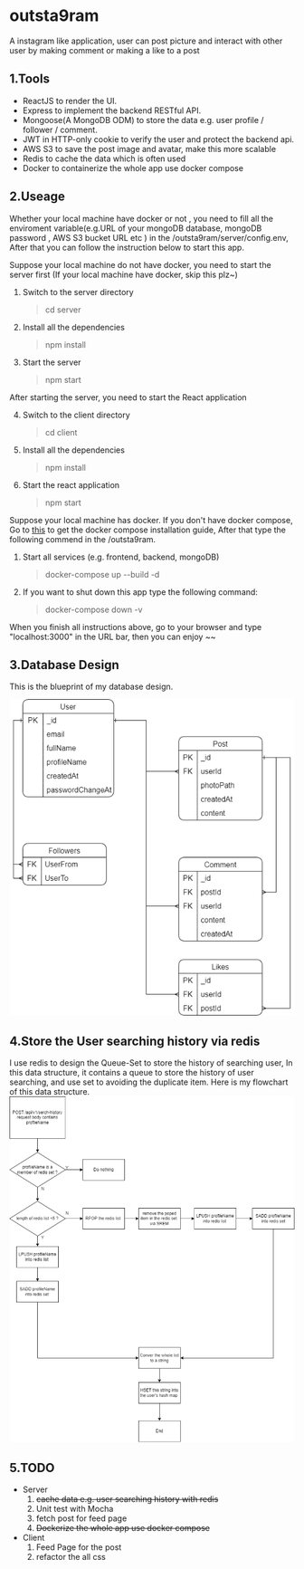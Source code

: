 # outsta9ram

A instagram like application, user can post picture and interact with other user by making comment or making a like to a post

## 1.Tools

- ReactJS to render the UI.
- Express to implement the backend RESTful API.
- Mongoose(A MongoDB ODM) to store the data e.g. user profile / follower / comment.
- JWT in HTTP-only cookie to verify the user and protect the backend api.
- AWS S3 to save the post image and avatar, make this more scalable
- Redis to cache the data which is often used
- Docker to containerize the whole app use docker compose

## 2.Useage

Whether your local machine have docker or not , you need to fill all the enviroment variable(e.g.URL of your mongoDB database, mongoDB password , AWS S3 bucket URL etc ) in the /outsta9ram/server/config.env, After that you can follow the instruction below to start this app.

Suppose your local machine do not have docker, you need to start the server first (If your local machine have docker, skip this plz~)

1. Switch to the server directory
   > cd server
2. Install all the dependencies
   > npm install
3. Start the server
   > npm start

After starting the server, you need to start the React application

4. Switch to the client directory
   > cd client
5. Install all the dependencies
   > npm install
6. Start the react application
   > npm start

Suppose your local machine has docker.
If you don't have docker compose, Go to [this](https://linux.how2shout.com/install-and-configure-docker-compose-on-ubuntu-22-04-lts-jammy/) to get the docker compose installation guide, After that type the following commend in the /outsta9ram.

1. Start all services (e.g. frontend, backend, mongoDB)
   > docker-compose up --build -d
2. If you want to shut down this app type the following command:
   > docker-compose down -v

When you finish all instructions above, go to your browser and type "localhost:3000" in the URL bar, then you can enjoy ~~

## 3.Database Design

This is the blueprint of my database design.

![image](https://github.com/Kazama1996/outsta9ram/blob/main/Database%20Design.png)

## 4.Store the User searching history via redis

I use redis to design the Queue-Set to store the history of searching user, In this data structure, it contains a queue to store the history of user searching, and use set to avoiding the duplicate item. Here is my flowchart of this data structure.   
![image](https://github.com/Kazama1996/outsta9ram/blob/main/Queue-Set%20blueprint.png)

## 5.TODO

- Server
  1. ~~cache data e.g. user searching history with redis~~
  2. Unit test with Mocha
  3. fetch post for feed page
  4. ~~Dockerize the whole app use docker compose~~
- Client
  1. Feed Page for the post
  2. refactor the all css
